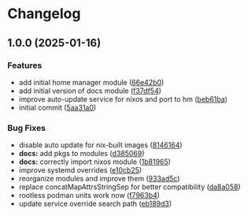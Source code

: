 # Changelog

## 1.0.0 (2025-01-16)

### Features

* add initial home manager module ([66e42b0](https://github.com/mirkolenz/quadlet-nix/commit/66e42b078be374cb4c24a4deb395057636ee4e97))
* add initial version of docs module ([f37df54](https://github.com/mirkolenz/quadlet-nix/commit/f37df5443be2ba494af1a5bdd3f989370b02b385))
* improve auto-update service for nixos and port to hm ([beb61ba](https://github.com/mirkolenz/quadlet-nix/commit/beb61ba4f6933712cdcfaee04e1e9379b3462d4f))
* initial commit ([5aa31a0](https://github.com/mirkolenz/quadlet-nix/commit/5aa31a0fd13e4105ccf7c32e6c26f91de7e72588))

### Bug Fixes

* disable auto update for nix-built images ([8146164](https://github.com/mirkolenz/quadlet-nix/commit/8146164cf504351b5c8ef94b8e06e92c095d36cf))
* **docs:** add pkgs to modules ([d385069](https://github.com/mirkolenz/quadlet-nix/commit/d385069ea6cefe624c1651481b9c13b08191e8c1))
* **docs:** correctly import nixos module ([1b81965](https://github.com/mirkolenz/quadlet-nix/commit/1b81965cfe5f5a0676bc78ffe2eef2a0a024b0cd))
* improve systemd overrides ([e10cb25](https://github.com/mirkolenz/quadlet-nix/commit/e10cb2509ba07329c939ce9d5d288982ae02fa28))
* reorganize modules and improve them ([933ad5c](https://github.com/mirkolenz/quadlet-nix/commit/933ad5cc101ba000d6ffe1792a5466b5f36dd3e9))
* replace concatMapAttrsStringSep for better compatibility ([da8a058](https://github.com/mirkolenz/quadlet-nix/commit/da8a0582f0405b47e5ce7f2f2fc765ac1cf09435))
* rootless podman units work now ([f7963b4](https://github.com/mirkolenz/quadlet-nix/commit/f7963b40c8479f51f3f79a5dfc8d364a6ed5a285))
* update service override search path ([eb189d3](https://github.com/mirkolenz/quadlet-nix/commit/eb189d3ce0b918f620c37168baa551a08db72041))
